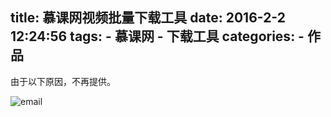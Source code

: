title: 慕课网视频批量下载工具
date: 2016-2-2 12:24:56
tags: 
	- 慕课网
	- 下载工具
categories: 
	- 作品
---
由于以下原因，不再提供。
<!-- more -->
![email](http://qiniu.e12e.com//2016/12/31/email.jpg)


